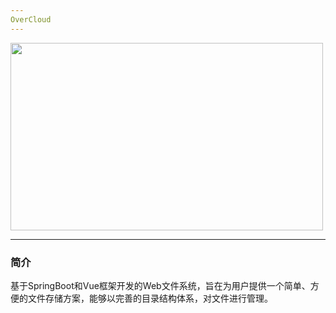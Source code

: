 ```yaml
---
OverCloud
---
```


<img height="300" src="https://picture-1306543186.cos.ap-shanghai.myqcloud.com/云上云.jpg" width="500"/>

---

### 简介

基于SpringBoot和Vue框架开发的Web文件系统，旨在为用户提供一个简单、方便的文件存储方案，能够以完善的目录结构体系，对文件进行管理。
